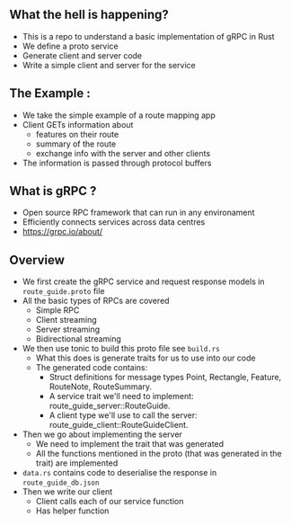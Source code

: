 ## What the hell is happening?
- This is a repo to understand a basic implementation of gRPC in Rust
- We define a proto service
- Generate client and server code 
- Write a simple client and server for the service

## The Example : 
- We take the simple example of a route mapping app
- Client GETs information about 
  - features on their route
  - summary of the route
  - exchange info with the server and other clients
- The information is passed through protocol buffers

## What is gRPC ? 
- Open source RPC framework that can run in any environament
- Efficiently connects services across data centres
- https://grpc.io/about/

## Overview
- We first create the gRPC service and request response models in `route_guide.proto` file
- All the basic types of RPCs are covered
  - Simple RPC
  - Client streaming
  - Server streaming
  - Bidirectional streaming
- We then use tonic to build this proto file see `build.rs`
  - What this does is generate traits for us to use into our code
  - The generated code contains:
      - Struct definitions for message types Point, Rectangle, Feature, RouteNote, RouteSummary.
      - A service trait we'll need to implement: route_guide_server::RouteGuide.
      - A client type we'll use to call the server: route_guide_client::RouteGuideClient<T>.
- Then we go about implementing the server
  - We need to implement the trait that was generated
  - All the functions mentioned in the proto (that was generated in the trait) are implemented
- `data.rs` contains code to deserialise the response in `route_guide_db.json`
- Then we write our client
  - Client calls each of our service function 
  - Has helper function
